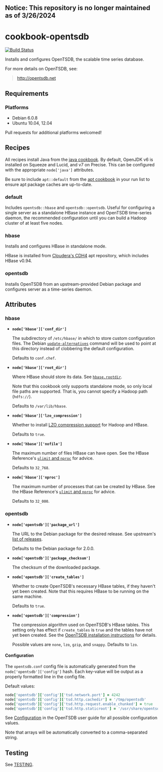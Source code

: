 ## Notice: This repository is no longer maintained as of 3/26/2024

# cookbook-opentsdb

<a href="https://travis-ci.org/WhoopInc/cookbook-opentsdb">
  <img src="https://travis-ci.org/WhoopInc/cookbook-opentsdb.svg?branch=master"
  alt="Build Status">
</a>

Installs and configures OpenTSDB, the scalable time series database.

For more details on OpenTSDB, see:

> http://opentsdb.net

## Requirements

### Platforms

* Debian 6.0.8
* Ubuntu 10.04, 12.04

Pull requests for additional platforms welcomed!

## Recipes

All recipes install Java from the [java cookbook][java-cookbook]. By default,
OpenJDK v6 is installed on Squeeze and Lucid, and v7 on Precise. This can be
configured with the appropriate `node['java']` attributes.

Be sure to include `apt::default` from the [apt cookbook][apt-cookbook] in your
run list to ensure apt package caches are up-to-date.

### default

Includes `opentsdb::hbase` and `opentsdb::opentsdb`. Useful for configuring a
single server as a standalone HBase instance and OpenTSDB time-series daemon,
the recommended configuration until you can build a Hadoop cluster of at least
five nodes.

### hbase

Installs and configures HBase in standalone mode.

HBase is installed from [Cloudera's CDH4][cloudera-cdh4] apt repository, which
includes HBase v0.94.

### opentsdb

Installs OpenTSDB from an upstream-provided Debian package and configures server
as a time-series daemon.

## Attributes

### hbase

* **`node['hbase']['conf_dir']`**

  The subdirectory of `/etc/hbase/` in which to store custom configuration
  files. The Debian [`update-alternatives`][update-alternatives] command will be
  used to point at this directory instead of clobbering the default
  configuration.

  Defaults to `conf.chef`.

* **`node['hbase']['root_dir']`**

  Where HBase should store its data. See [`hbase.rootdir`][hbase-rootdir].

  Note that this cookbook only supports standalone mode, so only local file
  paths are supported. That is, you cannot specify a Hadoop path (`hdfs://`).

  Defaults to `/var/lib/hbase`.

* **`node['hbase']['lzo_compression']`**

  Whether to install [LZO compression support][lzo-compression] for Hadoop and
  HBase.

  Defaults to `true`.

* **`node['hbase']['nofile']`**

  The maximum number of files HBase can have open. See the HBase Reference's
  [`ulimit` and `nproc`][reference-ulimit] for advice.

  Defaults to `32_768`.

* **`node['hbase']['nproc']`**

  The maximum number of processes that can be created by HBase. See the HBase
  Reference's [`ulimit` and `nproc`][reference-ulimit] for advice.

  Defaults to `32_000`.

### opentsdb

* **`node['opentsdb']['package_url']`**

  The URL to the Debian package for the desired release. See upstream's [list of
  releases][opentsdb-releases].

  Defaults to the Debian package for 2.0.0.

* **`node['opentsdb']['package_checksum']`**

  The checksum of the downloaded package.

* **`node['opentsdb']['create_tables']`**

  Whether to create OpenTSDB's necessary HBase tables, if they haven't yet
  been created. Note that this requires HBase to be running on the same machine.

  Defaults to `true`.

* **`node['opentsdb']['compression']`**

  The compression algorithm used on OpenTSDB's HBase tables. This setting only
  has effect if `create_tables` is `true` and the tables have not yet been
  created. See the [OpenTSDB installation instructions][opentsdb-install] for
  details.

  Possible values are `none`, `lzo`, `gzip`, and `snappy`. Defaults to `lzo`.

#### Configuration

The `opentsdb.conf` config file is automatically generated from the
`node['opentsdb']['config']` hash. Each key-value will be output as a properly
formatted line in the config file.

Default values:

```ruby
node['opentsdb']['config']['tsd.network.port'] = 4242
node['opentsdb']['config']['tsd.http.cachedir'] = '/tmp/opentsdb'
node['opentsdb']['config']['tsd.http.request.enable_chunked'] = true
node['opentsdb']['config']['tsd.http.staticroot'] = '/usr/share/opentsdb/static'
```

See [Configuration][opentsdb-conf] in the OpenTSDB user guide for all possible
configuration values.

Note that arrays will be automatically converted to a comma-separated string.

## Testing

See [TESTING](TESTING.md).

[apt-cookbook]: https://github.com/opscode-cookbooks/apt
[cloudera-cdh4]: http://cloudera.com/content/cloudera-content/cloudera-docs/CDH4/latest/CDH4-Release-Notes/CDH4-Release-Notes.html
[hbase-rootdir]: http://hbase.apache.org/book/config.files.html#hbase.rootdir
[java-cookbook]: https://github.com/socrata-cookbooks/java
[lzo-compression]: http://hbase.apache.org/book/lzo.compression.html
[opentsdb-conf]: http://opentsdb.net/docs/build/html/user_guide/configuration.html
[opentsdb-install]: http://opentsdb.net/docs/build/html/installation.html#create-tables
[opentsdb-releases]: https://github.com/OpenTSDB/opentsdb/releases
[reference-ulimit]: http://hbase.apache.org/0.94/book.html#ulimit
[update-alternatives]: http://manpages.ubuntu.com/manpages/precise/man8/update-alternatives.8.html
